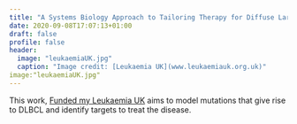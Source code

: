 ```yaml
---
title: "A Systems Biology Approach to Tailoring Therapy for Diffuse Large B-Cell Lymphoma (Funder: Leukaemia UK)"
date: 2020-09-08T17:07:13+01:00
draft: false
profile: false
header:
  image: "leukaemiaUK.jpg"
  caption: "Image credit: [Leukaemia UK](www.leukaemiauk.org.uk)"
image:"leukaemiaUK.jpg"
---
```

This work, [Funded my Leukaemia UK](https://www.leukaemiauk.org.uk/lymphoma-using-virtual-patients-to-find-new-ways-to-treat-diffuse-large-b-cell-lymphoma) aims to model mutations that give rise to DLBCL and identify targets to treat the disease.
